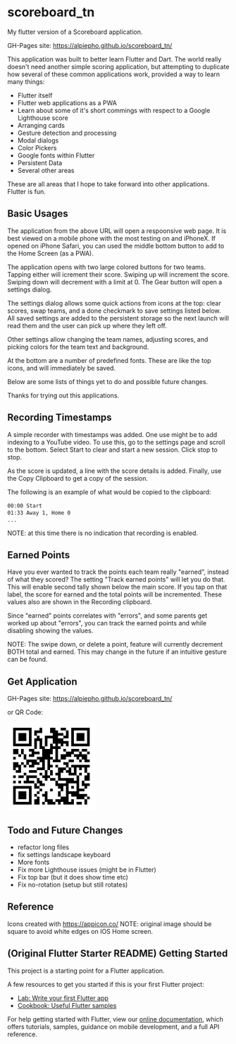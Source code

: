 # scoreboard_tn

My flutter version of a Scoreboard application.

GH-Pages site: https://alpiepho.github.io/scoreboard_tn/

This application was built to better learn Flutter and Dart.  The world really doesn't need another simple scoring application, but attempting to duplicate how several of these common applications work, provided a way to learn many things:

- Flutter itself
- Flutter web applications as a PWA
- Learn about some of it's short commings with respect to a Google Lighthouse score
- Arranging cards
- Gesture detection and processing
- Modal dialogs
- Color Pickers
- Google fonts within Flutter
- Persistent Data
- Several other areas

These are all areas that I hope to take forward into other applications.  Flutter is fun.

## Basic Usages

The application from the above URL will open a respoonsive web page.  It is best viewed on a mobile phone with the most testing on and iPhoneX.  If opened on iPhone Safari, you can used the middle bottom button to add to the Home Screen (as a PWA).

The application opens with two large colored buttons for two teams.  Tapping either will icrement their score.  Swiping up will increment the score.  Swiping down will decrement with a limit at 0.  The Gear button will open a settings dialog.

The settings dialog allows some quick actions from icons at the top: clear scores, swap teams, and a done checkmark to save settings listed below.  All saved settings are added to the persistent storage so the next launch will read them and the user can pick up where they left off.

Other settings allow changing the team names, adjusting scores, and picking colors for the team text and background.

At the bottom are a number of predefined fonts.  These are like the top icons, and will immediately be saved.

Below are some lists of things yet to do and possible future changes.

Thanks for trying out this applications.

## Recording Timestamps

A simple recorder with timestamps was added.  One use might be to add indexing to a YouTube video.  To use this, go to the settings page and scroll to the bottom.  Select Start to clear and start a new session.  Click stop to stop.

As the score is updated, a line with the score details is added.  Finally, use the Copy Clipboard to get a copy of the session.

The following is an example of what would be copied to the clipboard:
```
00:00 Start
01:33 Away 1, Home 0
...
```

NOTE: at this time there is no indication that recording is enabled.

## Earned Points
Have you ever wanted to track the points each team really "earned", instead of what they scored?  The setting "Track earned points"
will let you do that.  This will enable second tally shown below the main score.  If you tap on that label, the score for earned
and the total points will be incremented.  These values also are shown in the Recording clipboard.

Since "earned" points correlates with "errors", and some parents get worked up about "errors", you can track the earned points and
while disabling showing the values.

NOTE: The swipe down, or delete a point, feature will currently decrement BOTH total and earned.  This may change in the future
if an intuitive gesture can be found.
## Get Application

GH-Pages site: https://alpiepho.github.io/scoreboard_tn/

or QR Code:

![QR Code](./qr-code.png)

## Todo and Future Changes
- refactor long files
- fix settings landscape keyboard
- More fonts
- Fix more Lighthouse issues (might be in Flutter)
- Fix top bar (but it does show time etc)
- Fix no-rotation (setup but still rotates)

## Reference

Icons created with https://appicon.co/  NOTE: original image should be square to avoid white edges on IOS Home screen.

## (Original Flutter Starter README) Getting Started

This project is a starting point for a Flutter application.

A few resources to get you started if this is your first Flutter project:

- [Lab: Write your first Flutter app](https://flutter.dev/docs/get-started/codelab)
- [Cookbook: Useful Flutter samples](https://flutter.dev/docs/cookbook)

For help getting started with Flutter, view our
[online documentation](https://flutter.dev/docs), which offers tutorials,
samples, guidance on mobile development, and a full API reference.
